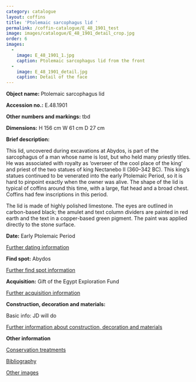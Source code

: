 ```yaml
---
category: catalogue
layout: coffins
title: 'Ptolemaic sarcophagus lid '
permalink: /coffin-catalogue/E_48_1901_test
image: images/catalogue/E_48_1901_detail_crop.jpg
order: 6
images: 
  -
    image: E_48_1901_1.jpg
    caption: Ptolemaic sarcophagus lid from the front
  -
    image: E_48_1901_detail.jpg
    caption: Detail of the face
---
```


**Object name:** 
Ptolemaic sarcophagus lid 

**Accession no.:** 
E.48.1901

**Other numbers and markings:**
tbd

**Dimensions:** 
H 156 cm
W 61 cm
D 27 cm

**Brief description:** 

This lid, uncovered during excavations at Abydos, is part of the
sarcophagus of a man whose name is lost, but who held many priestly
titles. He was associated with royalty as ‘overseer of the cool place of
the king’ and priest of the two statues of king Nectanebo II (360–342
BC). This king’s statues continued to be venerated into the early
Ptolemaic Period, so it is hard to pinpoint exactly when the owner was
alive. The shape of the lid is typical of coffins around this time, with
a large, flat head and a broad chest. Coffins had few inscriptions in
this period. 

The lid is made of highly polished limestone. The eyes are outlined in
carbon-based black; the amulet and text column dividers are painted in
red earth and the text in a copper-based green pigment. The paint was
applied directly to the stone surface.

**Date:**
Early Ptolemaic Period

[Further dating information](/catalogue_extras/E_48_1901_dating)

**Find spot:**
Abydos

[Further find spot information](/catalogue_extras/E_48_1901_findspot)

**Acquisition:**
Gift of the Egypt Exploration Fund


[Further acquisition information](/catalogue_extras/E_48_1901_acquisition)

**Construction, decoration and materials:**

Basic info: JD will do

[Further information about construction, decoration and materials](/catalogue_extras/E_48_1901_materials)


**Other information**

[Conservation treatments](/catalogue_extras/E_48_1901_conservation)

[Bibliography](/catalogue_extras/E_48_1901_bibliography)

[Other images](/catalogue_extras/E_48_1901_imagesheet)

